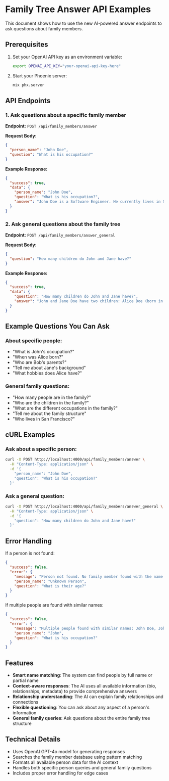 # Family Tree Answer API Examples

This document shows how to use the new AI-powered answer endpoints to ask questions about family members.

## Prerequisites

1. Set your OpenAI API key as an environment variable:
   ```bash
   export OPENAI_API_KEY="your-openai-api-key-here"
   ```

2. Start your Phoenix server:
   ```bash
   mix phx.server
   ```

## API Endpoints

### 1. Ask questions about a specific family member

**Endpoint:** `POST /api/family_members/answer`

**Request Body:**
```json
{
  "person_name": "John Doe",
  "question": "What is his occupation?"
}
```

**Example Response:**
```json
{
  "success": true,
  "data": {
    "person_name": "John Doe",
    "question": "What is his occupation?",
    "answer": "John Doe is a Software Engineer. He currently lives in San Francisco, CA with his wife Jane and their two children Alice and Bob."
  }
}
```

### 2. Ask general questions about the family tree

**Endpoint:** `POST /api/family_members/answer_general`

**Request Body:**
```json
{
  "question": "How many children do John and Jane have?"
}
```

**Example Response:**
```json
{
  "success": true,
  "data": {
    "question": "How many children do John and Jane have?",
    "answer": "John and Jane Doe have two children: Alice Doe (born in 2010) and Bob Doe (born in 2012). Alice is a bright student who loves reading and mathematics, while Bob is an energetic kid who enjoys sports and video games."
  }
}
```

## Example Questions You Can Ask

### About specific people:
- "What is John's occupation?"
- "When was Alice born?"
- "Who are Bob's parents?"
- "Tell me about Jane's background"
- "What hobbies does Alice have?"

### General family questions:
- "How many people are in the family?"
- "Who are the children in the family?"
- "What are the different occupations in the family?"
- "Tell me about the family structure"
- "Who lives in San Francisco?"

## cURL Examples

### Ask about a specific person:
```bash
curl -X POST http://localhost:4000/api/family_members/answer \
  -H "Content-Type: application/json" \
  -d '{
    "person_name": "John Doe",
    "question": "What is his occupation?"
  }'
```

### Ask a general question:
```bash
curl -X POST http://localhost:4000/api/family_members/answer_general \
  -H "Content-Type: application/json" \
  -d '{
    "question": "How many children do John and Jane have?"
  }'
```

## Error Handling

If a person is not found:
```json
{
  "success": false,
  "error": {
    "message": "Person not found. No family member found with the name 'Unknown Person'.",
    "person_name": "Unknown Person",
    "question": "What is their age?"
  }
}
```

If multiple people are found with similar names:
```json
{
  "success": false,
  "error": {
    "message": "Multiple people found with similar names: John Doe, John Smith. Please be more specific.",
    "person_name": "John",
    "question": "What is his occupation?"
  }
}
```

## Features

- **Smart name matching**: The system can find people by full name or partial name
- **Context-aware responses**: The AI uses all available information (bio, relationships, metadata) to provide comprehensive answers
- **Relationship understanding**: The AI can explain family relationships and connections
- **Flexible questioning**: You can ask about any aspect of a person's information
- **General family queries**: Ask questions about the entire family tree structure

## Technical Details

- Uses OpenAI GPT-4o model for generating responses
- Searches the family member database using pattern matching
- Formats all available person data for the AI context
- Handles both specific person queries and general family questions
- Includes proper error handling for edge cases 